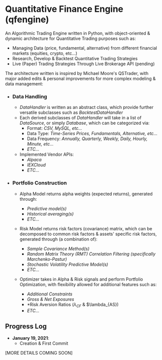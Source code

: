# Quantitative Finance Engine (qfengine)
An Algorithmic Trading Engine written in Python, with object-oriented & dynamic architecture for Quantitative Trading purposes such as:
  - Managing Data (price, fundamental, alternative) from different financial markets (equities, crypto, etc...) 
  - Research, Develop & Backtest Quantitative Trading Strategies
  - Live (Paper) Trading Strategies Through Live Brokerage API (pending)
  
 The architecture written is inspired by Michael Moore's QSTrader, with major added edits & personal improvements for more complex modeling & data management:
 
 - ### Data Handling
    - *DataHandler* is written as an abstract class, which provide further versatile subclasses such as *BacktestDataHandler*
    - Each derived subclasses of *DataHandler* will take in a list of *DataSource*, or simply *Database*, which can be categorized via:
        - Format: *CSV, MySQL, etc...*
        - Data Type: *Time-Series Prices, Fundamentals, Alternative, etc...*
        - Data Frequency: *Annually, Quarterly, Weekly, Daily, Hourly, Minute, etc...*
        - *ETC...*
    - Implemented Vendor APIs:
        - *Alpaca*
        - *IEXCloud*
        - *ETC...*
 
 
 - ### Portfolio Construction
    - Alpha Model returns alpha weights (expected returns), generated through:
        - *Predictive model(s)*
        - *Historical averaging(s)*
        - *ETC...*
   
    - Risk Model returns risk factors (covariance) matrix, which can be decomposed to common risk factors & assets' specific risk factors, generated through (a combination of):
        - *Sample Covariance Method(s)*
        - *Random Matrix Theory (RMT) Correlation Filtering (specifically Marchenko-Pastur)*
        - *Stochastic Volatility Predictive Model(s)*
        - *ETC...*
    
    - Optimizer takes in Alpha & Risk signals and perform Portfolio Optimization, with flexibility allowed for additional features such as:
        - *Additional Constraints*
        - *Gross & Net Exposures*
        - *Risk Aversion Ratios ($\lambda_{CF}$ & $\lambda_{AS})
        - *ETC...*
 
 

  
## Progress Log
- **January 19, 2021**:
  - Creation & First Commit


[MORE DETAILS COMING SOON]
